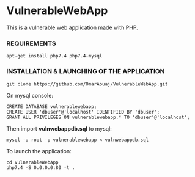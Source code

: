 # VulnerableWebApp

This is a vulnerable web application made with PHP.


### REQUIREMENTS
```
apt-get install php7.4 php7.4-mysql
```

### INSTALLATION & LAUNCHING OF THE APPLICATION

```
git clone https://github.com/OmarAouaj/VulnerableWebApp.git
```

On mysql console:
```
CREATE DATABASE vulnerablewebapp;
CREATE USER 'dbuser'@'localhost' IDENTIFIED BY 'dbuser';
GRANT ALL PRIVILEGES ON vulnerablewebapp.* TO 'dbuser'@'localhost';
```

Then import **vulnwebappdb.sql** to mysql:
```
mysql -u root -p vulnerablewebapp < vulnwebappdb.sql
```

To launch the application:
```
cd VulnerableWebApp
php7.4 -S 0.0.0.0:80 -t .
```
